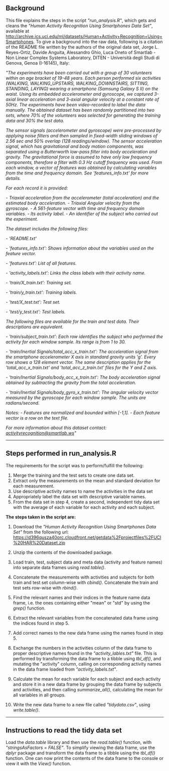 ## Background

This file explains the steps in the script *"run_analysis.R"*, which gets and cleans the *"Human Activity Recognition Using Smartphones Data Set"*, available at http://archive.ics.uci.edu/ml/datasets/Human+Activity+Recognition+Using+Smartphones. To give a background into the raw data, following is a citation of the README file written by the authors of the original data set, Jorge L. Reyes-Ortiz, Davide Anguita, Alessandro Ghio, Luca Oneto of Smartlab - Non Linear Complex Systems Laboratory, DITEN - Università degli Studi di Genova, Genoa (I-16145), Italy:

*"The experiments have been carried out with a group of 30 volunteers within an age bracket of 19-48 years. Each person performed six activities (WALKING, WALKING_UPSTAIRS, WALKING_DOWNSTAIRS, SITTING, STANDING, LAYING) wearing a smartphone (Samsung Galaxy S II) on the waist. Using its embedded accelerometer and gyroscope, we captured 3-axial linear acceleration and 3-axial angular velocity at a constant rate of 50Hz. The experiments have been video-recorded to label the data manually. The obtained dataset has been randomly partitioned into two sets, where 70% of the volunteers was selected for generating the training data and 30% the test data.* 

*The sensor signals (accelerometer and gyroscope) were pre-processed by applying noise filters and then sampled in fixed-width sliding windows of 2.56 sec and 50% overlap (128 readings/window). The sensor acceleration signal, which has gravitational and body motion components, was separated using a Butterworth low-pass filter into body acceleration and gravity. The gravitational force is assumed to have only low frequency components, therefore a filter with 0.3 Hz cutoff frequency was used. From each window, a vector of features was obtained by calculating variables from the time and frequency domain. See 'features_info.txt' for more details.* 

*For each record it is provided:*

*- Triaxial acceleration from the accelerometer (total acceleration) and the estimated body acceleration.*
*- Triaxial Angular velocity from the gyroscope.* 
*- A 561-feature vector with time and frequency domain variables.* 
*- Its activity label.* 
*- An identifier of the subject who carried out the experiment.*

*The dataset includes the following files:*

*- 'README.txt'*

*- 'features_info.txt': Shows information about the variables used on the feature vector.*

*- 'features.txt': List of all features.*

*- 'activity_labels.txt': Links the class labels with their activity name.*

*- 'train/X_train.txt': Training set.*

*- 'train/y_train.txt': Training labels.*

*- 'test/X_test.txt': Test set.*

*- 'test/y_test.txt': Test labels.*

*The following files are available for the train and test data. Their descriptions are equivalent.* 

*- 'train/subject_train.txt': Each row identifies the subject who performed the activity for each window sample. Its range is from 1 to 30.* 

*- 'train/Inertial Signals/total_acc_x_train.txt': The acceleration signal from the smartphone accelerometer X axis in standard gravity units 'g'. Every row shows a 128 element vector. The same description applies for the 'total_acc_x_train.txt' and 'total_acc_z_train.txt' files for the Y and Z axis.* 

*- 'train/Inertial Signals/body_acc_x_train.txt': The body acceleration signal obtained by subtracting the gravity from the total acceleration.* 

*- 'train/Inertial Signals/body_gyro_x_train.txt': The angular velocity vector measured by the gyroscope for each window sample. The units are radians/second.* 

*Notes:* 
*- Features are normalized and bounded within [-1,1].*
*- Each feature vector is a row on the text file.*

*For more information about this dataset contact: activityrecognition@smartlab.ws"*

---

## Steps performed in run_analysis.R

The requirements for the script was to perform/fulfill the following:
1. Merge the training and the test sets to create one data set.
2. Extract only the measurements on the mean and standard deviation for each 
   measurement.
3. Use descriptive activity names to name the activities in the data set
4. Appropriately label the data set with descriptive variable names.
5. From the data set in step 4, create a second, independent tidy data set with the     average of each variable for each activity and each subject.

**The steps taken in the script are:**

1. Download the *"Human Activity Recognition Using Smartphones Data Set"* from the following url: https://d396qusza40orc.cloudfront.net/getdata%2Fprojectfiles%2FUCI%20HAR%20Dataset.zip

2. Unzip the contents of the downloaded package.

3. Load train, test, subject data and meta data (activity and feature names) into separate data frames using *read.table()*.

4. Concatenate the measurements with activities and subjects for both train and test set column-wise with *cbind()*. Concatenate the train and test sets row-wise with *rbind()*.

5. Find the relevant names and their indices in the feature name data frame, i.e. the ones containing either "mean" or "std" by using the *grep()* function. 

6. Extract the relevant variables from the concatenated data frame using the indices found in step 5.

7. Add correct names to the new data frame using the names found in step 5.

8. Exchange the numbers in the activities column of the data frame to proper descriptive names found in the *"activity_lables.txt"* file. This is performed by transforming the data frame to a tibble using *tbl_df()*, and mutating the "activity" column, calling on corresponding activity names in the data frame loaded from *"activity_labels.txt"*.

9. Calculate the mean for each variable for each subject and each activity and store it in a new data frame by grouping the data frame by subjects and activities, and then calling *summarize_all()*, calculating the mean for all variables in all groups.

10. Write the new data frame to a new file called *"tidydata.csv"*, using *write.table()*.

---

## Instructions to read the tidy data set

Load the *data.table* library and then use the *read.table()* function, with *"stringsAsFactors = FALSE"*. To simplify viewing the data frame, use the *dplyr* package and transform the data frame to a tibble using the *tbl_df()* function. One can now print the contents of the data frame to the console or view it with the *View()* function. 
